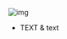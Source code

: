 
![img](https://images.unsplash.com/reserve/Af0sF2OS5S5gatqrKzVP_Silhoutte.jpg?ixid=MXwxMjA3fDB8MHxzZWFyY2h8Mnx8cGljfGVufDB8fDB8&ixlib=rb-1.2.1&w=1000&q=80)

* TEXT
& text
